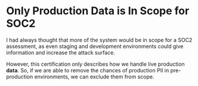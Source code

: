 # Only Production Data is In Scope for SOC2

I had always thought that more of the system would be in scope for a SOC2 assessment,
as even staging and development environments could give information and increase the
attack surface. 

However, this certification only describes how we handle live production **data**.
So, if we are able to remove the chances of production PII in pre-production
environments, we can exclude them from scope.
